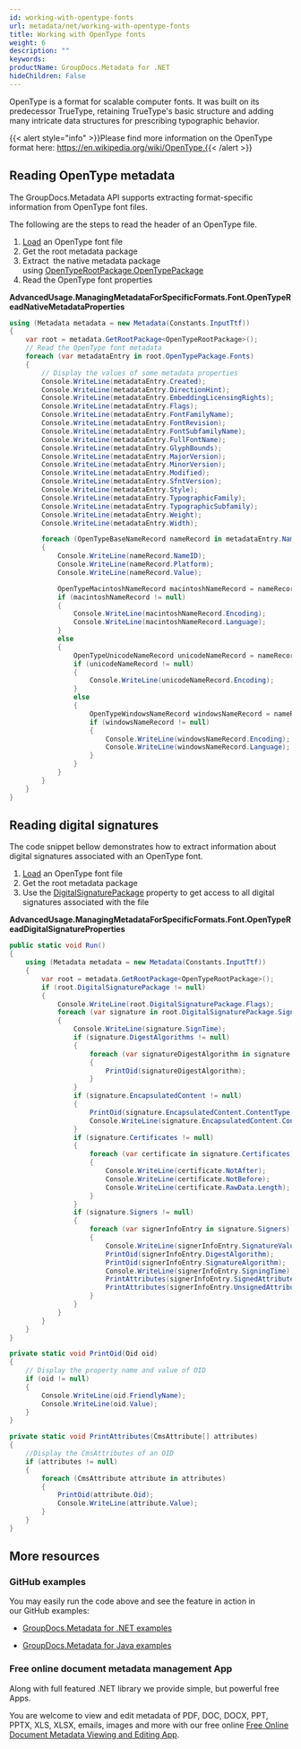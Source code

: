 ```yaml
---
id: working-with-opentype-fonts
url: metadata/net/working-with-opentype-fonts
title: Working with OpenType fonts
weight: 6
description: ""
keywords: 
productName: GroupDocs.Metadata for .NET
hideChildren: False
---
```

OpenType is a format for scalable computer fonts. It was built on its predecessor TrueType, retaining TrueType's basic structure and adding many intricate data structures for prescribing typographic behavior.

{{< alert style="info" >}}Please find more information on the OpenType format here: https://en.wikipedia.org/wiki/OpenType.{{< /alert >}}

## Reading OpenType metadata

The GroupDocs.Metadata API supports extracting format-specific information from OpenType font files.

The following are the steps to read the header of an OpenType file.

1.  [Load](Loading%2Bfiles.html) an OpenType font file
2.  Get the root metadata package
3.  Extract  the native metadata package using [OpenTypeRootPackage.OpenTypePackage](https://apireference.groupdocs.com/net/metadata/groupdocs.metadata.formats.font/opentyperootpackage/properties/opentypepackage)
4.  Read the OpenType font properties

**AdvancedUsage.ManagingMetadataForSpecificFormats.Font.OpenTypeReadNativeMetadataProperties**

```csharp
using (Metadata metadata = new Metadata(Constants.InputTtf))
{
	var root = metadata.GetRootPackage<OpenTypeRootPackage>();
	// Read the OpenType font metadata
	foreach (var metadataEntry in root.OpenTypePackage.Fonts)
	{
		// Display the values of some metadata properties
		Console.WriteLine(metadataEntry.Created);
		Console.WriteLine(metadataEntry.DirectionHint);
		Console.WriteLine(metadataEntry.EmbeddingLicensingRights);
		Console.WriteLine(metadataEntry.Flags);
		Console.WriteLine(metadataEntry.FontFamilyName);
		Console.WriteLine(metadataEntry.FontRevision);
		Console.WriteLine(metadataEntry.FontSubfamilyName);
		Console.WriteLine(metadataEntry.FullFontName);
		Console.WriteLine(metadataEntry.GlyphBounds);
		Console.WriteLine(metadataEntry.MajorVersion);
		Console.WriteLine(metadataEntry.MinorVersion);
		Console.WriteLine(metadataEntry.Modified);
		Console.WriteLine(metadataEntry.SfntVersion);
		Console.WriteLine(metadataEntry.Style);
		Console.WriteLine(metadataEntry.TypographicFamily);
		Console.WriteLine(metadataEntry.TypographicSubfamily);
		Console.WriteLine(metadataEntry.Weight);
		Console.WriteLine(metadataEntry.Width);

		foreach (OpenTypeBaseNameRecord nameRecord in metadataEntry.Names)
		{
			Console.WriteLine(nameRecord.NameID);
			Console.WriteLine(nameRecord.Platform);
			Console.WriteLine(nameRecord.Value);

			OpenTypeMacintoshNameRecord macintoshNameRecord = nameRecord as OpenTypeMacintoshNameRecord;
			if (macintoshNameRecord != null)
			{
				Console.WriteLine(macintoshNameRecord.Encoding);
				Console.WriteLine(macintoshNameRecord.Language);
			}
			else
			{
				OpenTypeUnicodeNameRecord unicodeNameRecord = nameRecord as OpenTypeUnicodeNameRecord;
				if (unicodeNameRecord != null)
				{
					Console.WriteLine(unicodeNameRecord.Encoding);
				}
				else
				{
					OpenTypeWindowsNameRecord windowsNameRecord = nameRecord as OpenTypeWindowsNameRecord;
					if (windowsNameRecord != null)
					{
						Console.WriteLine(windowsNameRecord.Encoding);
						Console.WriteLine(windowsNameRecord.Language);
					}
				}
			}
		}
	}
}
```

## Reading digital signatures

The code snippet bellow demonstrates how to extract information about digital signatures associated with an OpenType font.

1.  [Load](Loading%2Bfiles.html) an OpenType font file
2.  Get the root metadata package
3.  Use the [DigitalSignaturePackage](https://apireference.groupdocs.com/net/metadata/groupdocs.metadata.formats.font/opentyperootpackage/properties/digitalsignaturepackage) property to get access to all digital signatures associated with the file

**AdvancedUsage.ManagingMetadataForSpecificFormats.Font.OpenTypeReadDigitalSignatureProperties**

```csharp
public static void Run()
{
	using (Metadata metadata = new Metadata(Constants.InputTtf))
	{
		var root = metadata.GetRootPackage<OpenTypeRootPackage>();
		if (root.DigitalSignaturePackage != null)
		{
			Console.WriteLine(root.DigitalSignaturePackage.Flags);
			foreach (var signature in root.DigitalSignaturePackage.Signatures)
			{
				Console.WriteLine(signature.SignTime);
				if (signature.DigestAlgorithms != null)
				{
					foreach (var signatureDigestAlgorithm in signature.DigestAlgorithms)
					{
						PrintOid(signatureDigestAlgorithm);
					}
				}
				if (signature.EncapsulatedContent != null)
				{
					PrintOid(signature.EncapsulatedContent.ContentType);
					Console.WriteLine(signature.EncapsulatedContent.ContentRawData.Length);
				}
				if (signature.Certificates != null)
				{
					foreach (var certificate in signature.Certificates)
					{
						Console.WriteLine(certificate.NotAfter);
						Console.WriteLine(certificate.NotBefore);
						Console.WriteLine(certificate.RawData.Length);
					}
				}
				if (signature.Signers != null)
				{
					foreach (var signerInfoEntry in signature.Signers)
					{
						Console.WriteLine(signerInfoEntry.SignatureValue);
						PrintOid(signerInfoEntry.DigestAlgorithm);
						PrintOid(signerInfoEntry.SignatureAlgorithm);
						Console.WriteLine(signerInfoEntry.SigningTime);
						PrintAttributes(signerInfoEntry.SignedAttributes);
						PrintAttributes(signerInfoEntry.UnsignedAttributes);
					}
				}
			}
		}
	}
}

private static void PrintOid(Oid oid)
{
	// Display the property name and value of OID
	if (oid != null)
	{
		Console.WriteLine(oid.FriendlyName);
		Console.WriteLine(oid.Value);
	}
}

private static void PrintAttributes(CmsAttribute[] attributes)
{
	//Display the CmsAttributes of an OID
	if (attributes != null)
	{
		foreach (CmsAttribute attribute in attributes)
		{
			PrintOid(attribute.Oid);
			Console.WriteLine(attribute.Value);
		}
	}
}
```

## More resources

### GitHub examples

You may easily run the code above and see the feature in action in our GitHub examples:

*   [GroupDocs.Metadata for .NET examples](https://github.com/groupdocs-metadata/GroupDocs.Metadata-for-.NET)
    
*   [GroupDocs.Metadata for Java examples](https://github.com/groupdocs-metadata/GroupDocs.Metadata-for-Java)
    

### Free online document metadata management App

Along with full featured .NET library we provide simple, but powerful free Apps.

You are welcome to view and edit metadata of PDF, DOC, DOCX, PPT, PPTX, XLS, XLSX, emails, images and more with our free online [Free Online Document Metadata Viewing and Editing App](https://products.groupdocs.app/metadata).
